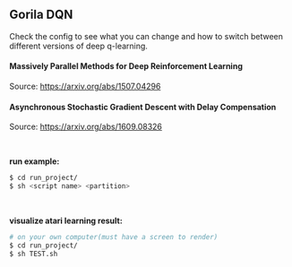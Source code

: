 ## Gorila DQN

Check the config to see what you can change and how to switch between different versions of deep q-learning.  

#### Massively Parallel Methods for Deep Reinforcement Learning
Source: https://arxiv.org/abs/1507.04296  


#### Asynchronous Stochastic Gradient Descent with Delay Compensation
Source: https://arxiv.org/abs/1609.08326

&nbsp;  

**run example:**

```bash
$ cd run_project/
$ sh <script name> <partition>
```

&nbsp;  

**visualize atari learning result:**

```bash
# on your own computer(must have a screen to render)
$ cd run_project/
$ sh TEST.sh
```
